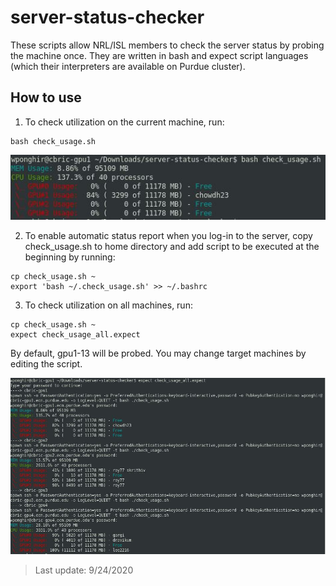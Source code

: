 # server-status-checker

These scripts allow NRL/ISL members to check the server status by probing the machine once.
They are written in bash and expect script languages (which their interpreters are available on Purdue cluster).

## How to use

1. To check utilization on the current machine, run:
```
bash check_usage.sh
```
![](/images/check_usage.jpg)

2. To enable automatic status report when you log-in to the server, copy check_usage.sh to home directory and add script to be executed at the beginning by running:
```
cp check_usage.sh ~
export 'bash ~/.check_usage.sh' >> ~/.bashrc 
```

3.  To check utilization on all machines, run:
```
cp check_usage.sh ~
expect check_usage_all.expect
```
By default, gpu1-13 will be probed. You may change target machines by editing the script.

![](/images/check_usage_all.jpg)

> Last update: 9/24/2020
